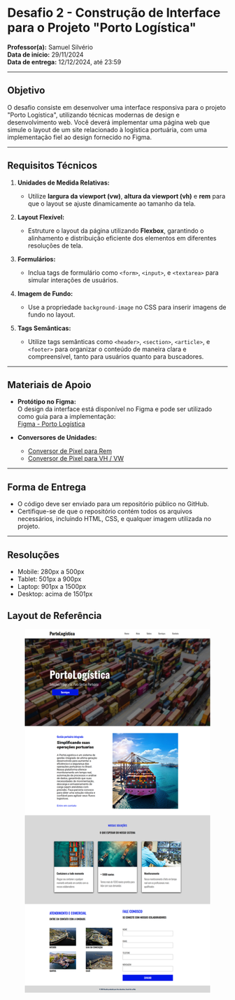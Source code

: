 # Desafio 2 - Construção de Interface para o Projeto "Porto Logística"  
**Professor(a):** Samuel Silvério  
**Data de início:** 29/11/2024  
**Data de entrega:** 12/12/2024, até 23:59  

---

## Objetivo  
O desafio consiste em desenvolver uma interface responsiva para o projeto "Porto Logística", utilizando técnicas modernas de design e desenvolvimento web. Você deverá implementar uma página web que simule o layout de um site relacionado à logística portuária, com uma implementação fiel ao design fornecido no Figma.  

---

## Requisitos Técnicos  

1. **Unidades de Medida Relativas:**  
   - Utilize **largura da viewport (vw)**, **altura da viewport (vh)** e **rem** para que o layout se ajuste dinamicamente ao tamanho da tela.  

2. **Layout Flexível:**  
   - Estruture o layout da página utilizando **Flexbox**, garantindo o alinhamento e distribuição eficiente dos elementos em diferentes resoluções de tela.  

3. **Formulários:**  
   - Inclua tags de formulário como `<form>`, `<input>`, e `<textarea>` para simular interações de usuários.  

4. **Imagem de Fundo:**  
   - Use a propriedade `background-image` no CSS para inserir imagens de fundo no layout.  

5. **Tags Semânticas:**  
   - Utilize tags semânticas como `<header>`, `<section>`, `<article>`, e `<footer>` para organizar o conteúdo de maneira clara e compreensível, tanto para usuários quanto para buscadores.  

---

## Materiais de Apoio  

- **Protótipo no Figma:**  
  O design da interface está disponível no Figma e pode ser utilizado como guia para a implementação:  
  [Figma - Porto Logística](https://www.figma.com/design/HiQqNZdfEVGoBaxq1xZ4IK/PortoLogistica?node-id=0-1&node-type=canvas&t=smBCynahXdGvphX6-0)  

- **Conversores de Unidades:**  
  - [Conversor de Pixel para Rem](https://nekocalc.com/px-to-rem-converter?authuser=0)  
  - [Conversor de Pixel para VH / VW](https://khaledkzy.github.io/pixel-vh-vw-converter/?authuser=0)  

---

## Forma de Entrega  

- O código deve ser enviado para um repositório público no GitHub.  
- Certifique-se de que o repositório contém todos os arquivos necessários, incluindo HTML, CSS, e qualquer imagem utilizada no projeto.  

---

## Resoluções

- Mobile: 280px a 500px
- Tablet: 501px a 900px
- Laptop: 901px a 1500px
- Desktop: acima de 1501px

## Layout de Referência  

<figure>  
    <img src="./imagens/layout.png" alt="Layout do site Porto Logística">  
</figure> 

